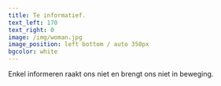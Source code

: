 ```yaml
---
title: Te informatief.
text_left: 170
text_right: 0
image: /img/woman.jpg
image_position: left bottom / auto 350px
bgcolor: white
---
```


Enkel informeren raakt ons niet en brengt ons niet in beweging.&nbsp;